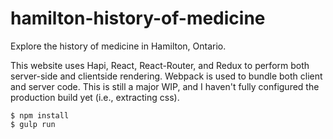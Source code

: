 # hamilton-history-of-medicine

Explore the history of medicine in Hamilton, Ontario.

This website uses Hapi, React, React-Router, and Redux to perform both server-side and clientside rendering. Webpack is used to bundle both client and server code. This is still a major WIP, and I haven't fully configured the production build yet (i.e., extracting css).

```
$ npm install
$ gulp run
```
